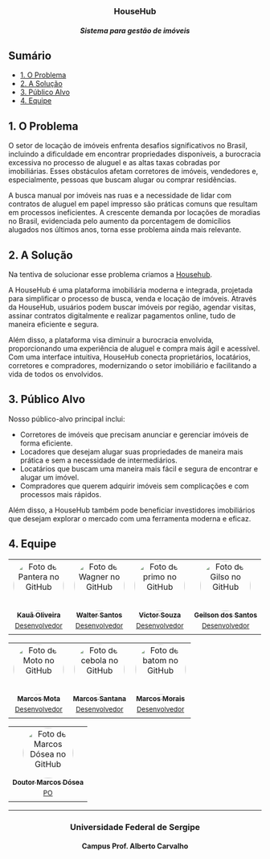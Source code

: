 
<h3  align=center>HouseHub</h3>
<h5  align=center>Sistema para gestão de imóveis</h5>


## Sumário
  <ul id="nav" >
    <li><a href="#problema">1. O Problema</a></li>
    <li><a href="#solucao">2. A Solução</a></li>
    <li><a href="#publico">3. Público Alvo</a></li>
    <!--<li><a href="#linksuteis">4. Links Úteis</a></li>-->
    <li><a href="#equipe">4. Equipe</a></li>
  </ul>

  <h2 id="problema">1. O Problema </h2>
  
<p>O setor de locação de imóveis enfrenta desafios significativos no Brasil, incluindo a dificuldade em encontrar propriedades disponíveis, a burocracia excessiva no processo de aluguel e as altas taxas cobradas por imobiliárias. Esses obstáculos afetam corretores de imóveis, vendedores e, especialmente, pessoas que buscam alugar ou comprar residências.</p>

<p>A busca manual por imóveis nas ruas e a necessidade de lidar com contratos de aluguel em papel impresso são práticas comuns que resultam em processos ineficientes. A crescente demanda por locações de moradias no Brasil, evidenciada pelo aumento da porcentagem de domicílios alugados nos últimos anos, torna esse problema ainda mais relevante.</p>


  
  <!-- banner househub ![fila de pessoas](https://github.com/ms-daniel/justimagens/blob/main/2007.i105.019..png)-->

  <h2 id="solucao">2. A Solução </h2>
  
  <p>Na tentiva de solucionar esse problema criamos a <a href="https://github.com/marcosdosea/Househub" >Househub</a>. </p>
  <p>A HouseHub é uma plataforma imobiliária moderna e integrada, projetada para simplificar o processo de busca, venda e locação de imóveis. Através da HouseHub, usuários podem buscar imóveis por região, agendar visitas, assinar contratos digitalmente e realizar pagamentos online, tudo de maneira eficiente e segura.</p>

<p>Além disso, a plataforma visa diminuir a burocracia envolvida, proporcionando uma experiência de aluguel e compra mais ágil e acessível. Com uma interface intuitiva, HouseHub conecta proprietários, locatários, corretores e compradores, modernizando o setor imobiliário e facilitando a vida de todos os envolvidos.</p>

  <h2 id="publico">3. Público Alvo </h2>
  
  Nosso público-alvo principal inclui:
<ul>
    <li>Corretores de imóveis que precisam anunciar e gerenciar imóveis de forma eficiente.</li>
    <li>Locadores que desejam alugar suas propriedades de maneira mais prática e sem a necessidade de intermediários.</li>
    <li>Locatários que buscam uma maneira mais fácil e segura de encontrar e alugar um imóvel.</li>
    <li>Compradores que querem adquirir imóveis sem complicações e com processos mais rápidos.</li>
</ul>
<p>Além disso, a HouseHub também pode beneficiar investidores imobiliários que desejam explorar o mercado com uma ferramenta moderna e eficaz.</p>

<!-- ainda não temos links úteis!
  <h2 id="linksuteis">4. Links Úteis</h2>
-->
  

  
  <h2 id="equipe">4. Equipe</h2>

  <table align="center">
  <tr>
    <td align="center">
      <a href="https://github.com/K4U4dev" target="_blank">
        <img style="border-radius:100px;" src="https://avatars.githubusercontent.com/u/102272784?v=4" width="100px;" alt="Foto de Pantera no GitHub"/><br>
        <sub>
          <b>Kauã Oliveira</b>
          <p style="margin: 5;">Desenvolvedor</p>
        </sub>
      </a>
    </td>
    <td align="center">
      <a href="https://github.com/WalterHenri" target="_blank">
        <img style="border-radius:100px;" src="https://avatars.githubusercontent.com/u/110775600?v=4" width="100px;" alt="Foto de Wagner no GitHub"/><br>
        <sub>
          <b>Walter Santos</b>
          <p style="margin: 5;">Desenvolvedor</p>
        </sub>
      </a>
    </td>
    <td align="center">
      <a href="https://github.com/jvvict0r" target="_blank">
        <img style="border-radius:100px;" src="https://avatars.githubusercontent.com/u/74694494?v=4" width="100px;" alt="Foto de primo no GitHub"/><br>
        <sub>
          <b>Victor Souza</b>
          <p style="margin: 5;">Desenvolvedor</p>
        </sub>
      </a>
    </td>
    <td align="center">
      <a href="https://github.com/imarcossm" target="_blank">
        <img style="border-radius:100px;" src="https://avatars.githubusercontent.com/u/59769321?v=4" width="100px;" alt="Foto de Gilso no GitHub"/><br>
        <sub>
          <b>Geilson dos Santos</b>
          <p style="margin: 5;">Desenvolvedor</p>
        </sub>
      </a>
    </td>
</table>
  <table align="center">
  <tr>
    <td align="center">
      <a href="https://github.com/MarcosVinicius-Mota" target="_blank">
        <img style="border-radius:100px;" src="https://avatars.githubusercontent.com/u/112988242?v=4" width="100px;" alt="Foto de Moto no GitHub"/><br>
        <sub>
          <b>Marcos Mota</b>
          <p style="margin: 5;">Desenvolvedor</p>
        </sub>
      </a>
    </td>
    <td align="center">
      <a href="https://github.com/M4RCOSVS0" target="_blank">
        <img style="border-radius:100px;" src="https://avatars.githubusercontent.com/u/144130181?v=4" width="100px;" alt="Foto de cebola no GitHub"/><br>
        <sub>
          <b>Marcos Santana</b>
          <p style="margin: 5;">Desenvolvedor</p>
        </sub>
      </a>
    </td>
    <td align="center">
      <a href="https://github.com/jvvict0r" target="_blank">
        <img style="border-radius:100px;" src="https://avatars.githubusercontent.com/u/114831028?v=4" width="100px;" alt="Foto de batom no GitHub"/><br>
        <sub>
          <b>Marcos Morais</b>
          <p style="margin: 5;">Desenvolvedor</p>
        </sub>
      </a>
    </td>
</table>
<table align="center">
  <tr>
    <td align="center">
      <a href="https://github.com/marcosdosea" target="_blank">
        <img style="border-radius:100px;" src="https://avatars.githubusercontent.com/u/7799935?v=4" target="_blank" width="100px;" alt="Foto de Marcos Dósea no         GitHub"/><br>
        <sub>
          <b>Doutor Marcos Dósea</b>
          <p style="margin: 5;">PO</p>
        </sub>
      </a>
    </td>
   </tr>
</table>

***
<h3  align=center>Universidade Federal de Sergipe</h3>
<h4  align=center>Campus Prof. Alberto Carvalho</h4>


